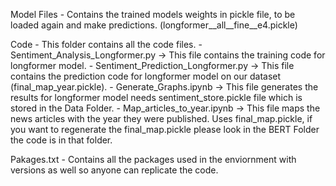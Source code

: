 Model Files - Contains the trained models weights in pickle file, to be loaded again and make predictions. (longformer__all__fine__e4.pickle)

Code - This folder contains all the code files.
    - Sentiment_Analysis_Longformer.py -> This file contains the training code for longformer model.
    - Sentiment_Prediction_Longformer.py -> This file contains the prediction code for longformer model on our dataset (final_map_year.pickle).
    - Generate_Graphs.ipynb -> This file generates the results for longformer model needs sentiment_store.pickle file which is stored in the Data Folder.
    - Map_articles_to_year.ipynb -> This file maps the news articles with the year they were published. Uses final_map.pickle, if you want to regenerate the final_map.pickle please look in the BERT Folder the code is in that folder.
    
Pakages.txt - Contains all the packages used in the enviornment with versions as well so anyone can replicate the code.
    


